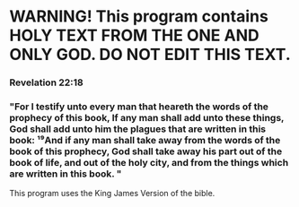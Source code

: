 
# WARNING! This program contains HOLY TEXT FROM THE ONE AND ONLY GOD. DO NOT EDIT THIS TEXT. 

### Revelation 22:18	
### "For I testify unto every man that heareth the words of the prophecy of this book, If any man shall add unto these things, God shall add unto him the plagues that are written in this book: ¹⁹And if any man shall take away from the words of the book of this prophecy, God shall take away his part out of the book of life, and out of the holy city, and from the things which are written in this book. "
	
This program uses the King James Version of the bible.


